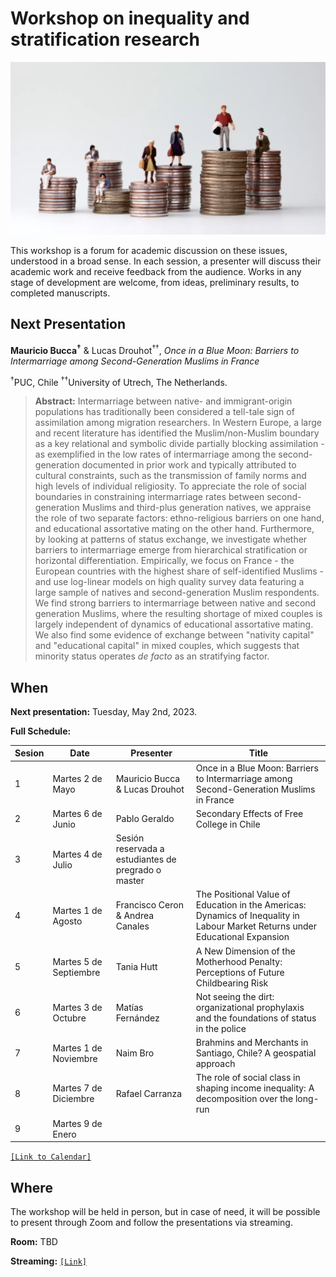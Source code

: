 # Workshop on inequality and stratification research

![image](image.png)

This workshop is a forum for academic discussion on these issues, understood in a broad sense. In each session, a presenter will discuss their academic work and receive feedback from the audience. Works in any stage of development are welcome, from ideas, preliminary results, to completed manuscripts.

## Next Presentation

**Mauricio Bucca<sup>†</sup>** & Lucas Drouhot<sup>††</sup>, *Once in a Blue Moon: Barriers to Intermarriage among Second-Generation Muslims in France*

<sup>†</sup>PUC, Chile <sup>††</sup>University of Utrech, The Netherlands.

> **Abstract:** Intermarriage between native- and immigrant-origin populations has traditionally been considered a tell-tale sign of assimilation among migration researchers. In Western Europe, a large and recent literature has identified the Muslim/non-Muslim boundary as a key relational and symbolic divide partially blocking assimilation - as exemplified in the low rates of intermarriage among the second-generation documented in prior work and typically attributed to cultural constraints, such as the transmission of family norms and high levels of individual religiosity. To appreciate the role of social boundaries in constraining intermarriage rates between second-generation Muslims and third-plus generation natives, we appraise the role of two separate factors: ethno-religious barriers on one hand, and educational assortative mating on the other hand. Furthermore, by looking at patterns of status exchange, we investigate whether barriers to intermarriage  emerge from hierarchical stratification or horizontal differentiation. Empirically, we focus on France - the European countries with the highest share of self-identified Muslims - and use log-linear models on high quality survey data featuring a large sample of natives and second-generation Muslim respondents. We find strong barriers to intermarriage between native and second generation Muslims, where the resulting shortage of mixed couples is largely independent of dynamics of educational assortative mating. We also find some evidence of exchange between "nativity capital" and "educational capital" in mixed couples, which suggests that minority status operates *de facto* as an stratifying factor.

## When

**Next presentation:** Tuesday, May 2nd, 2023.

**Full Schedule:**

| Sesion  	| Date 	| Presenter 	| Title 	|
|---	|---	|---	|---	|
| 1 	| Martes 2 de Mayo 	| Mauricio Bucca & Lucas Drouhot 	| Once in a Blue Moon: Barriers to Intermarriage among Second-Generation Muslims in France 	|
| 2 	| Martes 6 de Junio 	| Pablo Geraldo 	| Secondary Effects of Free College in Chile 	|
| 3 	| Martes 4 de Julio 	| Sesión reservada a estudiantes de pregrado o master 	|  	|
| 4 	| Martes 1 de Agosto 	| Francisco Ceron & Andrea Canales 	| The Positional Value of Education in the Americas: Dynamics of Inequality in Labour Market Returns under Educational Expansion 	|
| 5 	| Martes 5 de Septiembre 	| Tania Hutt 	| A New Dimension of the Motherhood Penalty: Perceptions of Future Childbearing Risk 	|
| 6 	| Martes 3 de Octubre 	| Matías Fernández 	| Not seeing the dirt: organizational prophylaxis and the foundations of status in the police 	|
| 7 	| Martes 1 de Noviembre 	| Naim Bro 	| Brahmins and Merchants in Santiago, Chile? A geospatial approach 	|
| 8 	| Martes 7 de Diciembre 	| Rafael Carranza 	| The role of social class in shaping income inequality: A decomposition over the long-run 	|
| 9 	| Martes 9 de Enero 	|  	|  	|


[`[Link to Calendar]`](https://calendar.google.com/calendar/u/0?cid=Y18zNjRlZDk1MDc4OTc3ZjJjODY0YmNiODI4M2YzNjk0NzA3NzEyNTY3YzRjNDk1ZjhkMzBlNzM5ZGY5N2VhZTI3QGdyb3VwLmNhbGVuZGFyLmdvb2dsZS5jb20)

## Where

The workshop will be held in person, but in case of need, it will be possible to present through Zoom and follow the presentations via streaming. 

**Room:** TBD

**Streaming:**  [`[Link]`]()


